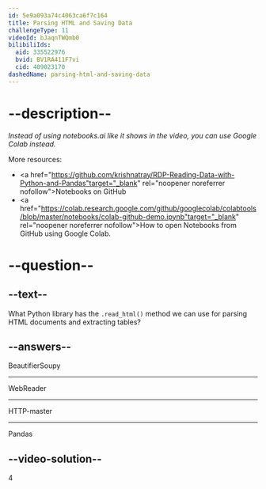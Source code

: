 ```yaml
---
id: 5e9a093a74c4063ca6f7c164
title: Parsing HTML and Saving Data
challengeType: 11
videoId: bJaqnTWQmb0
bilibiliIds:
  aid: 335522976
  bvid: BV1RA411F7vi
  cid: 409023170
dashedName: parsing-html-and-saving-data
---
```


# --description--

*Instead of using notebooks.ai like it shows in the video, you can use Google Colab instead.*

More resources:

-   <a href="https://github.com/krishnatray/RDP-Reading-Data-with-Python-and-Pandas"target="_blank" rel="noopener noreferrer nofollow">Notebooks on GitHub</a>
-   <a href="https://colab.research.google.com/github/googlecolab/colabtools/blob/master/notebooks/colab-github-demo.ipynb"target="_blank" rel="noopener noreferrer nofollow">How to open Notebooks from GitHub using Google Colab.</a>

# --question--

## --text--

What Python library has the `.read_html()` method we can use for parsing HTML documents and extracting tables?

## --answers--

BeautifierSoupy

---

WebReader

---

HTTP-master

---

Pandas

## --video-solution--

4

